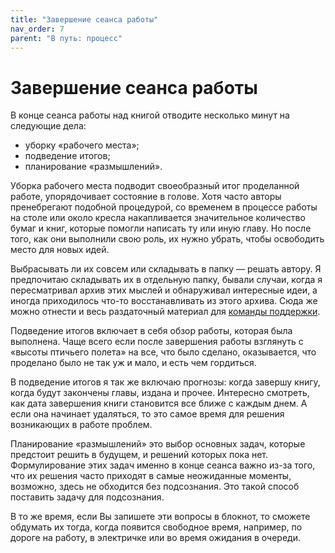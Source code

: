 ```yaml
---
title: "Завершение сеанса работы"
nav_order: 7
parent: "В путь: процесс"
---
```


# Завершение сеанса работы

В конце сеанса работы над книгой отводите несколько минут на следующие
дела:
- уборку «рабочего места»;
- подведение итогов;
- планирование «размышлений».

Уборка рабочего места подводит своеобразный итог проделанной работе,
упорядочивает состояние в голове.  Хотя часто авторы пренебрегают
подобной процедурой, со временем в процессе работы на столе или около
кресла накапливается значительное количество бумаг и книг, которые
помогли написать ту или иную главу.  Но после того, как они выполнили
свою роль, их нужно убрать, чтобы освободить место для новых идей.

Выбрасывать ли их совсем или складывать в папку — решать автору.  Я
предпочитаю складывать их в отдельную папку, бывали случаи, когда я
пересматривал архив этих мыслей и обнаруживал интересные идеи, а
иногда приходилось что-то восстанавливать из этого архива.  Сюда же
можно отнести и весь раздаточный материал для [команды поддержки](FIXME).

Подведение итогов включает в себя обзор работы, которая была
выполнена.  Чаще всего если после завершения работы взглянуть с
«высоты птичьего полета» на все, что было сделано, оказывается, что
проделано было не так уж и мало, и есть чем гордиться.

В подведение итогов я так же включаю прогнозы: когда завершу книгу,
когда будут закончены главы, издана и прочее.  Интересно смотреть, как
дата завершения книги становится все ближе с каждым днем.  А если она
начинает удаляться, то это самое время для решения возникающих в
работе проблем.

Планирование «размышлений» это выбор основных задач, которые предстоит
решить в будущем, и решений которых пока нет.  Формулирование этих
задач именно в конце сеанса важно из-за того, что их решения часто
приходят в самые неожиданные моменты, возможно, здесь не обходится без
подсознания.  Это такой способ поставить задачу для подсознания.

В то же время, если Вы запишете эти вопросы в блокнот, то сможете
обдумать их тогда, когда появится свободное время, например, по дороге
на работу, в электричке или во время ожидания в очереди.
